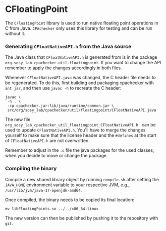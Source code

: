 <!--
This file is part of CPAchecker,
a tool for configurable software verification:
https://cpachecker.sosy-lab.org

SPDX-FileCopyrightText: 2007-2020 Dirk Beyer <https://www.sosy-lab.org>

SPDX-License-Identifier: Apache-2.0
-->

# CFloatingPoint

The `CFloatingPoint` library is used to run native floating point operations in C from Java.
`CPAchecker` only uses this library for testing and can be run without it.

### Generating `CFloatNativeAPI.h` from the Java source

The Java class that `CFloatNativeAPI.h` is generated from is in the package
`org.sosy_lab.cpachecker.util.floatingpoint`. If you want to change the API remember to apply the
changes accordingly in
both files.

Whenever `CFloatNativeAPI.java` was changed, the C header file needs to be regenerated. To do this,
first building and packaging cpachecker with `ant jar`, and then use `javac -h` to
recreate the C header:

```
javac \
 -h . \
 -cp cpachecker.jar:lib/java/runtime/common.jar \
 src/org/sosy_lab/cpachecker/util/floatingpoint/CFloatNativeAPI.java
```

The new file `org_sosy_lab_cpachecker_util_floatingpoint_CFloatNativeAPI.h ` can be used to update
`CFloatNativeAPI.h`. You'll have to merge the changes yourself to
make sure that the license header and the `#defines` at the start of `CFloatNativeAPI.h` are not
overwritten.

Remember to adjust in the `.c` file the java packages for the used classes,
when you decide to move or change the package.

### Compiling the binary

Compile a new shared library object by running `compile.sh` after setting
the `JAVA_HOME` environment variable to your respective JVM, e.g.,
`/usr/lib/jvm/java-17-openjdk-amd64`.

Once compiled, the binary needs to be copied its final location:

```
mv libFloatingPoints.so ../../x86_64-linux
```

The new version can then be published by pushing it to the repository with `git`.